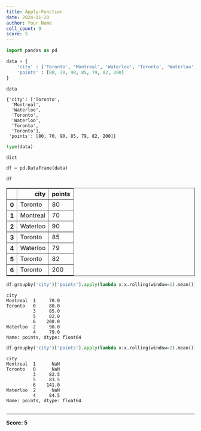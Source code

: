 ```yaml
---
title: Apply-Function
date: 2024-11-20
author: Your Name
cell_count: 9
score: 5
---
```


```python
import pandas as pd
```


```python
data = {
    'city' : ['Toronto', 'Montreal', 'Waterloo', 'Toronto', 'Waterloo', 'Toronto', 'Toronto'],
    'points' : [80, 70, 90, 85, 79, 82, 200]
}
```


```python
data
```




    {'city': ['Toronto',
      'Montreal',
      'Waterloo',
      'Toronto',
      'Waterloo',
      'Toronto',
      'Toronto'],
     'points': [80, 70, 90, 85, 79, 82, 200]}




```python
type(data)
```




    dict




```python
df = pd.DataFrame(data)
```


```python
df
```




<div>
<style scoped>
    .dataframe tbody tr th:only-of-type {
        vertical-align: middle;
    }

    .dataframe tbody tr th {
        vertical-align: top;
    }

    .dataframe thead th {
        text-align: right;
    }
</style>
<table border="1" class="dataframe">
  <thead>
    <tr style="text-align: right;">
      <th></th>
      <th>city</th>
      <th>points</th>
    </tr>
  </thead>
  <tbody>
    <tr>
      <th>0</th>
      <td>Toronto</td>
      <td>80</td>
    </tr>
    <tr>
      <th>1</th>
      <td>Montreal</td>
      <td>70</td>
    </tr>
    <tr>
      <th>2</th>
      <td>Waterloo</td>
      <td>90</td>
    </tr>
    <tr>
      <th>3</th>
      <td>Toronto</td>
      <td>85</td>
    </tr>
    <tr>
      <th>4</th>
      <td>Waterloo</td>
      <td>79</td>
    </tr>
    <tr>
      <th>5</th>
      <td>Toronto</td>
      <td>82</td>
    </tr>
    <tr>
      <th>6</th>
      <td>Toronto</td>
      <td>200</td>
    </tr>
  </tbody>
</table>
</div>




```python
df.groupby('city')['points'].apply(lambda x:x.rolling(window=1).mean())
```




    city       
    Montreal  1     70.0
    Toronto   0     80.0
              3     85.0
              5     82.0
              6    200.0
    Waterloo  2     90.0
              4     79.0
    Name: points, dtype: float64




```python
df.groupby('city')['points'].apply(lambda x:x.rolling(window=2).mean())
```




    city       
    Montreal  1      NaN
    Toronto   0      NaN
              3     82.5
              5     83.5
              6    141.0
    Waterloo  2      NaN
              4     84.5
    Name: points, dtype: float64




```python

```


---
**Score: 5**